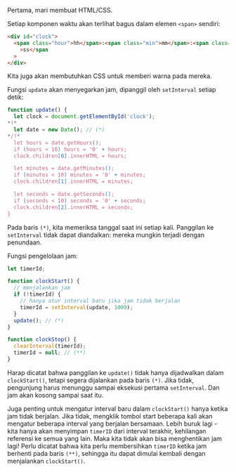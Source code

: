 Pertama, mari membuat HTML/CSS.

Setiap komponen waktu akan terlihat bagus dalam elemen `<span>` sendiri:

```html
<div id="clock">
  <span class="hour">hh</span>:<span class="min">mm</span>:<span class="sec"
    >ss</span
  >
</div>
```

Kita juga akan membutuhkan CSS untuk memberi warna pada mereka.

Fungsi `update` akan menyegarkan jam, dipanggil oleh `setInterval` setiap detik:

```js
function update() {
  let clock = document.getElementById('clock');
*!*
  let date = new Date(); // (*)
*/!*
  let hours = date.getHours();
  if (hours < 10) hours = '0' + hours;
  clock.children[0].innerHTML = hours;

  let minutes = date.getMinutes();
  if (minutes < 10) minutes = '0' + minutes;
  clock.children[1].innerHTML = minutes;

  let seconds = date.getSeconds();
  if (seconds < 10) seconds = '0' + seconds;
  clock.children[2].innerHTML = seconds;
}
```

Pada baris `(*)`, kita memeriksa tanggal saat ini setiap kali. Panggilan ke `setInterval` tidak dapat diandalkan: mereka mungkin terjadi dengan penundaan.

Fungsi pengelolaan jam:

```js
let timerId;

function clockStart() {
  // menjalankan jam
  if (!timerId) {
    // hanya atur interval baru jika jam tidak berjalan
    timerId = setInterval(update, 1000);
  }
  update(); // (*)
}

function clockStop() {
  clearInterval(timerId);
  timerId = null; // (**)
}
```

Harap dicatat bahwa panggilan ke `update()` tidak hanya dijadwalkan dalam `clockStart()`, tetapi segera dijalankan pada baris `(*)`. Jika tidak, pengunjung harus menunggu sampai eksekusi pertama `setInterval`. Dan jam akan kosong sampai saat itu.

Juga penting untuk mengatur interval baru dalam `clockStart()` hanya ketika jam tidak berjalan. Jika tidak, mengklik tombol start beberapa kali akan mengatur beberapa interval yang berjalan bersamaan. Lebih buruk lagi - kita hanya akan menyimpan `timerID` dari interval terakhir, kehilangan referensi ke semua yang lain. Maka kita tidak akan bisa menghentikan jam lagi! Perlu dicatat bahwa kita perlu membersihkan `timerID` ketika jam berhenti pada baris `(**)`, sehingga itu dapat dimulai kembali dengan menjalankan `clockStart()`.
